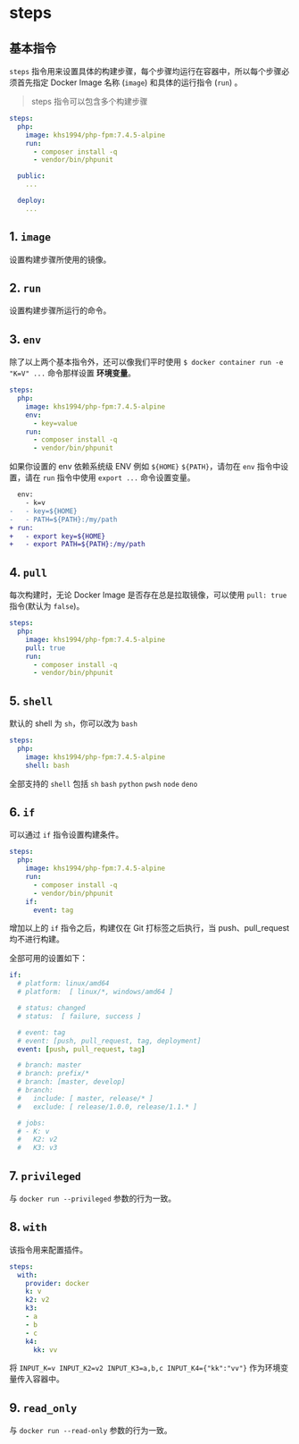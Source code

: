 # steps

## 基本指令

`steps` 指令用来设置具体的构建步骤，每个步骤均运行在容器中，所以每个步骤必须首先指定 Docker Image 名称 (`image`) 和具体的运行指令 (`run`) 。

> steps 指令可以包含多个构建步骤

```yaml
steps:
  php:
    image: khs1994/php-fpm:7.4.5-alpine
    run:
      - composer install -q
      - vendor/bin/phpunit

  public:
    ...

  deploy:
    ...      
```

## 1. `image`

设置构建步骤所使用的镜像。

## 2. `run`

设置构建步骤所运行的命令。

## 3. `env`

除了以上两个基本指令外，还可以像我们平时使用 `$ docker container run -e "K=V" ...` 命令那样设置 **环境变量**。

```yaml
steps:
  php:
    image: khs1994/php-fpm:7.4.5-alpine
    env:
      - key=value
    run:
      - composer install -q
      - vendor/bin/phpunit
```

如果你设置的 env 依赖系统级 ENV 例如 `${HOME}` `${PATH}`，请勿在 `env` 指令中设置，请在 `run` 指令中使用 `export ...` 命令设置变量。

```diff
  env:
    - k=v
-   - key=${HOME}
-   - PATH=${PATH}:/my/path
+ run:
+   - export key=${HOME}
+   - export PATH=${PATH}:/my/path
```

## 4. `pull`

每次构建时，无论 Docker Image 是否存在总是拉取镜像，可以使用 `pull: true` 指令(默认为 `false`)。

```yaml
steps:
  php:
    image: khs1994/php-fpm:7.4.5-alpine
    pull: true
    run:
      - composer install -q
      - vendor/bin/phpunit
```

## 5. `shell`

默认的 shell 为 `sh`，你可以改为 `bash`

```yaml
steps:
  php:
    image: khs1994/php-fpm:7.4.5-alpine
    shell: bash
```

全部支持的 `shell` 包括 `sh` `bash` `python` `pwsh` `node` `deno`

## 6. `if`

可以通过 `if` 指令设置构建条件。

```yaml
steps:
  php:
    image: khs1994/php-fpm:7.4.5-alpine
    run:
      - composer install -q
      - vendor/bin/phpunit
    if:
      event: tag
```

增加以上的 `if` 指令之后，构建仅在 Git 打标签之后执行，当 push、pull_request 均不进行构建。

全部可用的设置如下：

```yaml
if:
  # platform: linux/amd64
  # platform:  [ linux/*, windows/amd64 ]

  # status: changed
  # status:  [ failure, success ]

  # event: tag
  # event: [push, pull_request, tag, deployment]
  event: [push, pull_request, tag]

  # branch: master
  # branch: prefix/*
  # branch: [master, develop]
  # branch:
  #   include: [ master, release/* ]
  #   exclude: [ release/1.0.0, release/1.1.* ]

  # jobs:
  # - K: v
  #   K2: v2
  #   K3: v3
```

## 7. `privileged`

与 `docker run --privileged` 参数的行为一致。

## 8. `with`

该指令用来配置插件。

```yaml
steps:
  with:
    provider: docker
    k: v
    k2: v2
    k3:
    - a
    - b
    - c
    k4:
      kk: vv
```

将 `INPUT_K=v INPUT_K2=v2 INPUT_K3=a,b,c INPUT_K4={"kk":"vv"}` 作为环境变量传入容器中。

## 9. `read_only`

与 `docker run --read-only` 参数的行为一致。
